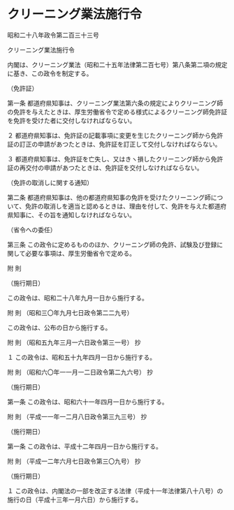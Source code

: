 # クリーニング業法施行令

昭和二十八年政令第二百三十三号

クリーニング業法施行令

内閣は、クリーニング業法（昭和二十五年法律第二百七号）第八条第二項の規定に基き、この政令を制定する。

（免許証）

第一条 都道府県知事は、クリーニング業法第六条の規定によりクリーニング師の免許を与えたときは、厚生労働省令で定める様式によるクリーニング師免許証を免許を受けた者に交付しなければならない。

２ 都道府県知事は、免許証の記載事項に変更を生じたクリーニング師から免許証の訂正の申請があつたときは、免許証を訂正して交付しなければならない。

３ 都道府県知事は、免許証を亡失し、又はきヽ損したクリーニング師から免許証の再交付の申請があつたときは、免許証を交付しなければならない。

（免許の取消しに関する通知）

第二条 都道府県知事は、他の都道府県知事の免許を受けたクリーニング師について、免許の取消しを適当と認めるときは、理由を付して、免許を与えた都道府県知事に、その旨を通知しなければならない。

（省令への委任）

第三条 この政令に定めるもののほか、クリーニング師の免許、試験及び登録に関して必要な事項は、厚生労働省令で定める。

附 則

（施行期日）

この政令は、昭和二十八年九月一日から施行する。

附 則 （昭和三〇年九月七日政令第二二九号）

この政令は、公布の日から施行する。

附 則 （昭和五九年三月一六日政令第三一号） 抄

１ この政令は、昭和五十九年四月一日から施行する。

附 則 （昭和六〇年一一月一二日政令第二九六号） 抄

（施行期日）

第一条 この政令は、昭和六十一年四月一日から施行する。

附 則 （平成一一年一二月八日政令第三九三号） 抄

（施行期日）

第一条 この政令は、平成十二年四月一日から施行する。

附 則 （平成一二年六月七日政令第三〇九号） 抄

（施行期日）

１ この政令は、内閣法の一部を改正する法律（平成十一年法律第八十八号）の施行の日（平成十三年一月六日）から施行する。
